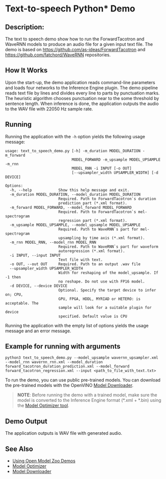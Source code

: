 # Text-to-speech Python\* Demo

## Description:
The text to speech demo show how to run the ForwardTacotron and WaveRNN models to produce an audio file for a given input text file.
The demo is based on https://github.com/as-ideas/ForwardTacotron and https://github.com/fatchord/WaveRNN repositories.

## How It Works

Upon the start-up, the demo application reads command-line parameters and loads four networks to the
Inference Engine plugin. The demo pipeline reads text file by lines and divides every line to parts by punctuation marks.
The heuristic algorithm chooses punctuation near to the some threshold by sentence length.
When inference is done, the application outputs the audio to the WAV file with 22050 Hz sample rate.

## Running

Running the application with the `-h` option yields the following usage message:

```
usage: text_to_speech_demo.py [-h] -m_duration MODEL_DURATION -m_forward
                              MODEL_FORWARD -m_upsample MODEL_UPSAMPLE -m_rnn
                              MODEL_RNN -i INPUT [-o OUT]
                              [--upsampler_width UPSAMPLER_WIDTH] [-d DEVICE]

Options:
  -h, --help            Show this help message and exit.
  -m_duration MODEL_DURATION, --model_duration MODEL_DURATION
                        Required. Path to ForwardTacotron`s duration
                        prediction part (*.xml format).
  -m_forward MODEL_FORWARD, --model_forward MODEL_FORWARD
                        Required. Path to ForwardTacotron`s mel-spectrogram
                        regression part (*.xml format).
  -m_upsample MODEL_UPSAMPLE, --model_upsample MODEL_UPSAMPLE
                        Required. Path to WaveRNN`s part for mel-spectrogram
                        upsampling by time axis (*.xml format).
  -m_rnn MODEL_RNN, --model_rnn MODEL_RNN
                        Required. Path to WaveRNN`s part for waveform
                        autoregression (*.xml format).
  -i INPUT, --input INPUT
                        Text file with text.
  -o OUT, --out OUT     Required. Path to an output .wav file
  --upsampler_width UPSAMPLER_WIDTH
                        Width for reshaping of the model_upsample. If -1 then
                        no reshape. Do not use with FP16 model.
  -d DEVICE, --device DEVICE
                        Optional. Specify the target device to infer on; CPU,
                        GPU, FPGA, HDDL, MYRIAD or HETERO: is acceptable. The
                        sample will look for a suitable plugin for device
                        specified. Default value is CPU
```

Running the application with the empty list of options yields the usage message and an error message.

## Example for running with arguments
```
python3 text_to_speech_demo.py --model_upsample wavernn_upsampler.xml --model_rnn wavernn_rnn.xml --model_duration forward_tacotron_duration_prediction.xml --model_forward forward_tacotron_regression.xml --input <path_to_file_with_text.txt>
```

To run the demo, you can use public pre-trained models. You can download the pre-trained models with the OpenVINO
[Model Downloader](../../../tools/downloader/README.md).

> **NOTE**: Before running the demo with a trained model, make sure the model is converted to the Inference Engine
format (\*.xml + \*.bin) using the
[Model Optimizer tool](https://docs.openvinotoolkit.org/latest/_docs_MO_DG_Deep_Learning_Model_Optimizer_DevGuide.html).

## Demo Output

The application outputs is WAV file with generated audio.

## See Also

* [Using Open Model Zoo Demos](../../README.md)
* [Model Optimizer](https://docs.openvinotoolkit.org/latest/_docs_MO_DG_Deep_Learning_Model_Optimizer_DevGuide.html)
* [Model Downloader](../../../tools/downloader/README.md)
